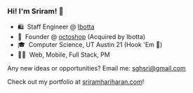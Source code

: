 ### Hi! I'm Sriram! 👋

- 🛍️  &nbsp;Staff Engineer @ [Ibotta](https://ibotta.com/)
- 🐙  &nbsp;Founder @ [octoshop](https://www.instok.org/) (Acquired by Ibotta)
- 🎓  &nbsp;Computer Science, UT Austin 21 (Hook 'Em 🤘)
- 👨‍💻  &nbsp;Web, Mobile, Full Stack, PM

Any new ideas or opportunities? Email me: sghsri@gmail.com

Check out my portfolio at [sriramhariharan.com](http://www.sriramhariharan.com)!
